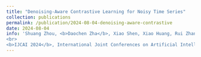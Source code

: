 ```yaml
---
title: "Denoising-Aware Contrastive Learning for Noisy Time Series"
collection: publications
permalink: /publication/2024-08-04-denoising-aware-contrastive
date: 2024-08-04
info: 'Shuang Zhou, <b>Daochen Zha</b>, Xiao Shen, Xiao Huang, Rui Zhang, Korris Chung
<br>
<b>IJCAI 2024</b>, International Joint Conferences on Artificial Intelligence'
---
```

